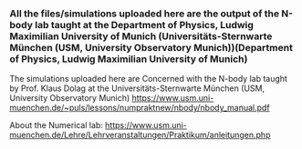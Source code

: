 ### All the files/simulations uploaded here are the output of the N-body lab taught at the Department of Physics, Ludwig Maximilian University of Munich (Universitäts-Sternwarte München (USM, University Observatory Munich))(Department of Physics, Ludwig Maximilian University of Munich)



The simulations uploaded here are Concerned with the N-body lab taught by Prof. Klaus Dolag at the Universitäts-Sternwarte München (USM, University Observatory Munich)
https://www.usm.uni-muenchen.de/~puls/lessons/numpraktnew/nbody/nbody_manual.pdf

About the Numerical lab: 
https://www.usm.uni-muenchen.de/Lehre/Lehrveranstaltungen/Praktikum/anleitungen.php
